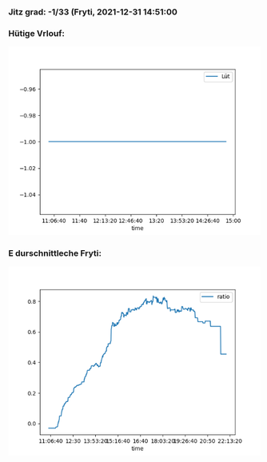 ### Jitz grad: -1/33 (Fryti, 2021-12-31 14:51:00

### Hütige Vrlouf:
![Graph](Today.png)

### E durschnittleche Fryti:
![Graph](Fryti.png)